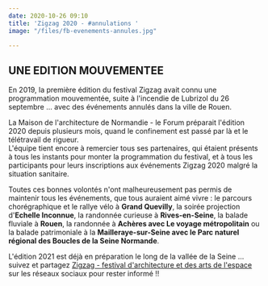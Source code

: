 ```yaml
---
date: 2020-10-26 09:10
title: 'Zigzag 2020 - #annulations '
image: "/files/fb-evenements-annules.jpg"

---
```

## UNE EDITION MOUVEMENTEE 

  
En 2019, la première édition du festival Zigzag avait connu une programmation mouvementée, suite à l'incendie de Lubrizol du 26 septembre ... avec des événements annulés dans la ville de Rouen.

  
La Maison de l'architecture de Normandie - le Forum préparait l'édition 2020 depuis plusieurs mois, quand le confinement est passé par là et le télétravail de rigueur.  
L'équipe tient encore à remercier tous ses partenaires, qui étaient présents à tous les instants pour monter la programmation du festival, et à tous les participants pour leurs inscriptions aux événements Zigzag 2020 malgré la situation sanitaire.

  
Toutes ces bonnes volontés n'ont malheureusement pas permis de maintenir tous les événements, que tous auraient aimé vivre : le parcours chorégraphique et le rallye vélo à **Grand Quevilly**, la soirée projection d'**Echelle Inconnue**, la randonnée curieuse à **Rives-en-Seine**, la balade fluviale à **Rouen**, la randonnée à **Achères avec Le voyage métropolitain** ou la balade patrimoniale à la **Mailleraye-sur-Seine avec le Parc naturel régional des Boucles de la Seine Normande**.

  
L'édition 2021 est déjà en préparation le long de la vallée de la Seine ... suivez et partagez [Zigzag - festival d'architecture et des arts de l'espace](https://www.facebook.com/zigzagfestivalarchitecture/ "Lien Facebook") sur les réseaux sociaux pour rester informé !!